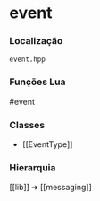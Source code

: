 # event

### Localização
`event.hpp`

### Funções Lua
#event

### Classes
- [[EventType]]

### Hierarquia
[[lib]] ➔ [[messaging]]
